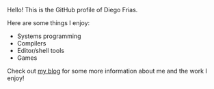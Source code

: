 Hello! This is the GitHub profile of Diego Frias.

Here are some things I enjoy:

- Systems programming
- Compilers
- Editor/shell tools
- Games

Check out [my blog](https://dzfrias.dev) for some more information about me and the work I enjoy!
